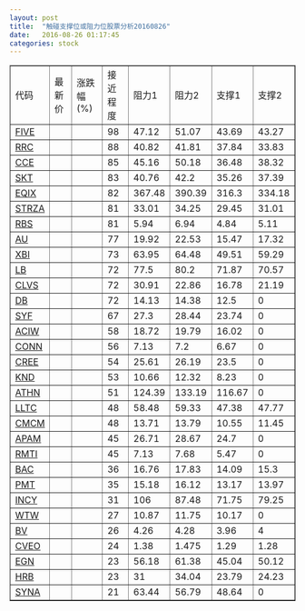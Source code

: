 ```yaml
---
layout: post
title:  "触碰支撑位或阻力位股票分析20160826"
date:   2016-08-26 01:17:45
categories: stock
---
```

<script type="text/javascript">
var stockList = []
stockList.push('gb_five');
stockList.push('gb_rrc');
stockList.push('gb_cce');
stockList.push('gb_skt');
stockList.push('gb_eqix');
stockList.push('gb_strza');
stockList.push('gb_rbs');
stockList.push('gb_au');
stockList.push('gb_xbi');
stockList.push('gb_lb');
stockList.push('gb_clvs');
stockList.push('gb_db');
stockList.push('gb_syf');
stockList.push('gb_aciw');
stockList.push('gb_conn');
stockList.push('gb_cree');
stockList.push('gb_knd');
stockList.push('gb_athn');
stockList.push('gb_lltc');
stockList.push('gb_cmcm');
stockList.push('gb_apam');
stockList.push('gb_rmti');
stockList.push('gb_bac');
stockList.push('gb_pmt');
stockList.push('gb_incy');
stockList.push('gb_wtw');
stockList.push('gb_bv');
stockList.push('gb_cveo');
stockList.push('gb_egn');
stockList.push('gb_hrb');
stockList.push('gb_syna');
</script>
<table border="1">
 <tr>
 <td>代码</td>
 <td>最新价</td>
 <td>涨跌幅(%)</td>
 <td>接近程度</td>
 <td>阻力1</td>
 <td>阻力2</td>
 <td>支撑1</td>
 <td>支撑2</td>
</tr>
  <tr id="five" class="red">
  <td><a href="http://stock.finance.sina.com.cn/usstock/quotes/FIVE.html" target="_blank">FIVE</a></td><td></td><td></td><td>98</td><td>47.12</td><td>51.07</td><td>43.69</td><td>43.27</td></tr>
  <tr id="rrc" class="red">
  <td><a href="http://stock.finance.sina.com.cn/usstock/quotes/RRC.html" target="_blank">RRC</a></td><td></td><td></td><td>88</td><td>40.82</td><td>41.81</td><td>37.84</td><td>33.83</td></tr>
  <tr id="cce" class="green">
  <td><a href="http://stock.finance.sina.com.cn/usstock/quotes/CCE.html" target="_blank">CCE</a></td><td></td><td></td><td>85</td><td>45.16</td><td>50.18</td><td>36.48</td><td>38.32</td></tr>
  <tr id="skt" class="red">
  <td><a href="http://stock.finance.sina.com.cn/usstock/quotes/SKT.html" target="_blank">SKT</a></td><td></td><td></td><td>83</td><td>40.76</td><td>42.2</td><td>35.26</td><td>37.39</td></tr>
  <tr id="eqix" class="red">
  <td><a href="http://stock.finance.sina.com.cn/usstock/quotes/EQIX.html" target="_blank">EQIX</a></td><td></td><td></td><td>82</td><td>367.48</td><td>390.39</td><td>316.3</td><td>334.18</td></tr>
  <tr id="strza" class="green">
  <td><a href="http://stock.finance.sina.com.cn/usstock/quotes/STRZA.html" target="_blank">STRZA</a></td><td></td><td></td><td>81</td><td>33.01</td><td>34.25</td><td>29.45</td><td>31.01</td></tr>
  <tr id="rbs" class="green">
  <td><a href="http://stock.finance.sina.com.cn/usstock/quotes/RBS.html" target="_blank">RBS</a></td><td></td><td></td><td>81</td><td>5.94</td><td>6.94</td><td>4.84</td><td>5.11</td></tr>
  <tr id="au" class="green">
  <td><a href="http://stock.finance.sina.com.cn/usstock/quotes/AU.html" target="_blank">AU</a></td><td></td><td></td><td>77</td><td>19.92</td><td>22.53</td><td>15.47</td><td>17.32</td></tr>
  <tr id="xbi" class="green">
  <td><a href="http://stock.finance.sina.com.cn/usstock/quotes/XBI.html" target="_blank">XBI</a></td><td></td><td></td><td>73</td><td>63.95</td><td>64.48</td><td>49.51</td><td>59.29</td></tr>
  <tr id="lb" class="red">
  <td><a href="http://stock.finance.sina.com.cn/usstock/quotes/LB.html" target="_blank">LB</a></td><td></td><td></td><td>72</td><td>77.5</td><td>80.2</td><td>71.87</td><td>70.57</td></tr>
  <tr id="clvs" class="green">
  <td><a href="http://stock.finance.sina.com.cn/usstock/quotes/CLVS.html" target="_blank">CLVS</a></td><td></td><td></td><td>72</td><td>30.91</td><td>22.86</td><td>16.78</td><td>21.19</td></tr>
  <tr id="db" class="red">
  <td><a href="http://stock.finance.sina.com.cn/usstock/quotes/DB.html" target="_blank">DB</a></td><td></td><td></td><td>72</td><td>14.13</td><td>14.38</td><td>12.5</td><td>0</td></tr>
  <tr id="syf" class="red">
  <td><a href="http://stock.finance.sina.com.cn/usstock/quotes/SYF.html" target="_blank">SYF</a></td><td></td><td></td><td>67</td><td>27.3</td><td>28.44</td><td>23.74</td><td>0</td></tr>
  <tr id="aciw" class="red">
  <td><a href="http://stock.finance.sina.com.cn/usstock/quotes/ACIW.html" target="_blank">ACIW</a></td><td></td><td></td><td>58</td><td>18.72</td><td>19.79</td><td>16.02</td><td>0</td></tr>
  <tr id="conn" class="green">
  <td><a href="http://stock.finance.sina.com.cn/usstock/quotes/CONN.html" target="_blank">CONN</a></td><td></td><td></td><td>56</td><td>7.13</td><td>7.2</td><td>6.67</td><td>0</td></tr>
  <tr id="cree" class="green">
  <td><a href="http://stock.finance.sina.com.cn/usstock/quotes/CREE.html" target="_blank">CREE</a></td><td></td><td></td><td>54</td><td>25.61</td><td>26.19</td><td>23.5</td><td>0</td></tr>
  <tr id="knd" class="red">
  <td><a href="http://stock.finance.sina.com.cn/usstock/quotes/KND.html" target="_blank">KND</a></td><td></td><td></td><td>53</td><td>10.66</td><td>12.32</td><td>8.23</td><td>0</td></tr>
  <tr id="athn" class="red">
  <td><a href="http://stock.finance.sina.com.cn/usstock/quotes/ATHN.html" target="_blank">ATHN</a></td><td></td><td></td><td>51</td><td>124.39</td><td>133.19</td><td>116.67</td><td>0</td></tr>
  <tr id="lltc" class="red">
  <td><a href="http://stock.finance.sina.com.cn/usstock/quotes/LLTC.html" target="_blank">LLTC</a></td><td></td><td></td><td>48</td><td>58.48</td><td>59.33</td><td>47.38</td><td>47.77</td></tr>
  <tr id="cmcm" class="green">
  <td><a href="http://stock.finance.sina.com.cn/usstock/quotes/CMCM.html" target="_blank">CMCM</a></td><td></td><td></td><td>48</td><td>13.71</td><td>13.79</td><td>10.55</td><td>11.45</td></tr>
  <tr id="apam" class="red">
  <td><a href="http://stock.finance.sina.com.cn/usstock/quotes/APAM.html" target="_blank">APAM</a></td><td></td><td></td><td>45</td><td>26.71</td><td>28.67</td><td>24.7</td><td>0</td></tr>
  <tr id="rmti" class="red">
  <td><a href="http://stock.finance.sina.com.cn/usstock/quotes/RMTI.html" target="_blank">RMTI</a></td><td></td><td></td><td>45</td><td>7.13</td><td>7.68</td><td>5.47</td><td>0</td></tr>
  <tr id="bac" class="green">
  <td><a href="http://stock.finance.sina.com.cn/usstock/quotes/BAC.html" target="_blank">BAC</a></td><td></td><td></td><td>36</td><td>16.76</td><td>17.83</td><td>14.09</td><td>15.3</td></tr>
  <tr id="pmt" class="green">
  <td><a href="http://stock.finance.sina.com.cn/usstock/quotes/PMT.html" target="_blank">PMT</a></td><td></td><td></td><td>35</td><td>15.18</td><td>16.12</td><td>13.17</td><td>13.97</td></tr>
  <tr id="incy" class="green">
  <td><a href="http://stock.finance.sina.com.cn/usstock/quotes/INCY.html" target="_blank">INCY</a></td><td></td><td></td><td>31</td><td>106</td><td>87.48</td><td>71.75</td><td>79.25</td></tr>
  <tr id="wtw" class="red">
  <td><a href="http://stock.finance.sina.com.cn/usstock/quotes/WTW.html" target="_blank">WTW</a></td><td></td><td></td><td>27</td><td>10.87</td><td>11.75</td><td>10.17</td><td>0</td></tr>
  <tr id="bv" class="green">
  <td><a href="http://stock.finance.sina.com.cn/usstock/quotes/BV.html" target="_blank">BV</a></td><td></td><td></td><td>26</td><td>4.26</td><td>4.28</td><td>3.96</td><td>4</td></tr>
  <tr id="cveo" class="green">
  <td><a href="http://stock.finance.sina.com.cn/usstock/quotes/CVEO.html" target="_blank">CVEO</a></td><td></td><td></td><td>24</td><td>1.38</td><td>1.475</td><td>1.29</td><td>1.28</td></tr>
  <tr id="egn" class="green">
  <td><a href="http://stock.finance.sina.com.cn/usstock/quotes/EGN.html" target="_blank">EGN</a></td><td></td><td></td><td>23</td><td>56.18</td><td>61.38</td><td>45.04</td><td>50.12</td></tr>
  <tr id="hrb" class="green">
  <td><a href="http://stock.finance.sina.com.cn/usstock/quotes/HRB.html" target="_blank">HRB</a></td><td></td><td></td><td>23</td><td>31</td><td>34.04</td><td>23.79</td><td>24.23</td></tr>
  <tr id="syna" class="red">
  <td><a href="http://stock.finance.sina.com.cn/usstock/quotes/SYNA.html" target="_blank">SYNA</a></td><td></td><td></td><td>21</td><td>63.44</td><td>56.79</td><td>48.64</td><td>0</td></tr>
</table>
